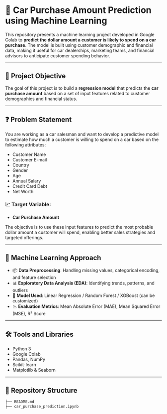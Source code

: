 # 🚗 Car Purchase Amount Prediction using Machine Learning

This repository presents a machine learning project developed in Google Colab to **predict the dollar amount a customer is likely to spend on a car purchase**. The model is built using customer demographic and financial data, making it useful for car dealerships, marketing teams, and financial advisors to anticipate customer spending behavior.

---

## 🎯 Project Objective

The goal of this project is to build a **regression model** that predicts the **car purchase amount** based on a set of input features related to customer demographics and financial status.

---

## ❓ Problem Statement

You are working as a car salesman and want to develop a predictive model to estimate how much a customer is willing to spend on a car based on the following attributes:

- Customer Name
- Customer E-mail
- Country
- Gender
- Age
- Annual Salary
- Credit Card Debt
- Net Worth

### 📈 Target Variable:
- **Car Purchase Amount**

The objective is to use these input features to predict the most probable dollar amount a customer will spend, enabling better sales strategies and targeted offerings.

---

## 🧠 Machine Learning Approach

- 📦 **Data Preprocessing**: Handling missing values, categorical encoding, and feature selection
- 📊 **Exploratory Data Analysis (EDA)**: Identifying trends, patterns, and outliers
- 🤖 **Model Used**: Linear Regression / Random Forest / XGBoost (can be customized)
- 📉 **Evaluation Metrics**: Mean Absolute Error (MAE), Mean Squared Error (MSE), R² Score

---

## 🛠️ Tools and Libraries

- Python 3
- Google Colab
- Pandas, NumPy
- Scikit-learn
- Matplotlib & Seaborn

---

## 📂 Repository Structure

```bash
├── README.md
├── car_purchase_prediction.ipynb     


